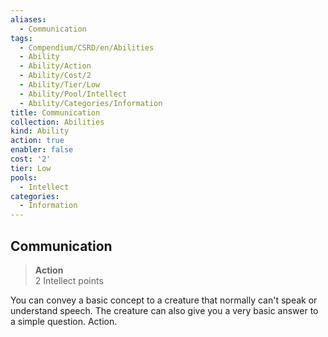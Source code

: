 ```yaml
---
aliases:
  - Communication
tags:
  - Compendium/CSRD/en/Abilities
  - Ability
  - Ability/Action
  - Ability/Cost/2
  - Ability/Tier/Low
  - Ability/Pool/Intellect
  - Ability/Categories/Information
title: Communication
collection: Abilities
kind: Ability
action: true
enabler: false
cost: '2'
tier: Low
pools:
  - Intellect
categories:
  - Information
---
```

## Communication  
>**Action**  
>2 Intellect points
  
You can convey a basic concept to a creature that normally can't speak or understand speech. The creature can also give you a very basic answer to a simple question. Action.